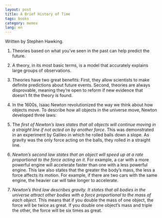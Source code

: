 ```yaml
---
layout: post
title: A Brief History of Time
tags: books
category: memex
lang: en
---
```

Written by Stephen Hawking.

1. Theories based on what you’ve seen in the past can help predict the future.

2. A theory, in its most basic terms, is a model that accurately explains large groups of observations.  

3. Theories have two great benefits: First, they allow scientists to make definite predictions about future events. Second, theories are always disprovable, meaning they’re open to reform if new evidence that doesn’t fit the theory is found.  

4. In the 1600s, Isaac Newton revolutionized the way we think about how objects move. To describe how all objects in the universe move, Newton developed three laws:

5. The <em>first of Newton’s laws states that all objects will continue moving in a straight line if not acted on by another force</em>. This was demonstrated in an experiment by Galileo in which he rolled balls down a slope. As gravity was the only force acting on the balls, they rolled in a straight line.

6. <em>Newton’s second law states that an object will speed up at a rate proportional to the force acting on it</em>. For example, a car with a more powerful engine will accelerate faster than one with a less powerful engine. This law also states that the greater the body’s mass, the less a force affects its motion. For example, if there are two cars with the same engine, the heavier car will take longer to accelerate.

7. <em>Newton’s third law describes gravity. It states that all bodies in the universe attract other bodies with a force proportional to the mass of each object.</em> This means that if you double the mass of one object, the force will be twice as great. If you double one object’s mass and triple the other, the force will be six times as great.  

